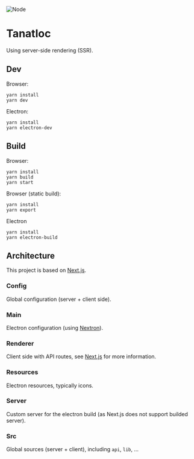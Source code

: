 ![Node](https://github.com/Airthium/tanatloc-ssr/workflows/Node/badge.svg)

# Tanatloc

Using server-side rendering (SSR).

## Dev

Browser:

```
yarn install
yarn dev
```

Electron:

```
yarn install
yarn electron-dev
```

## Build

Browser:

```
yarn install
yarn build
yarn start
```

Browser (static build):

```
yarn install
yarn export
```

Electron

```
yarn install
yarn electron-build
```

## Architecture

This project is based on [Next.js](https://github.com/vercel/next.js/).

### Config

Global configuration (server + client side).

### Main

Electron configuration (using [Nextron](https://github.com/saltyshiomix/nextron)).

### Renderer

Client side with API routes, see [Next.js](https://github.com/vercel/next.js/) for more information.

### Resources

Electron resources, typically icons.

### Server

Custom server for the electron build (as Next.js does not support builded server).

### Src

Global sources (server + client), including `api`, `lib`, ...

